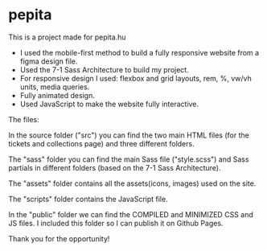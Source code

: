 # pepita

This is a project made for pepita.hu

- I used the mobile-first method to build a fully responsive website from a figma design file.
- Used the 7-1 Sass Architecture to build my project.
- For responsive design I used: flexbox and grid layouts, rem, %, vw/vh units, media queries.
- Fully animated design.
- Used JavaScript to make the website fully interactive.

The files:

In the source folder ("src") you can find the two main HTML files (for the tickets and collections page) and three different folders.

The "sass" folder you can find the main Sass file ("style.scss") and Sass partials in different folders (based on the 7-1 Sass Architecture).

The "assets" folder contains all the assets(icons, images) used on the site.

The "scripts" folder contains the JavaScript file.

In the "public" folder we can find the COMPILED and MINIMIZED CSS and JS files. I included this folder so I can publish it on Github Pages.

Thank you for the opportunity!
